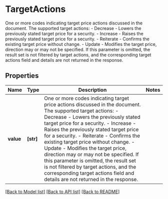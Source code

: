 # TargetActions

One or more codes indicating target price actions discussed in the document.   The supported target actions:   - Decrease - Lowers the previously stated target price for a security.   - Increase - Raises the previously stated target price for a security.   - Reiterate - Confirms the existing target price without change.   - Update - Modifies the target price, direction may or may not be specified.     If this parameter is omitted, the result set is not filtered by target actions, and the corresponding target actions field and details are not returned in the response.    

## Properties
Name | Type | Description | Notes
------------ | ------------- | ------------- | -------------
**value** | **[str]** | One or more codes indicating target price actions discussed in the document.   The supported target actions:   - Decrease - Lowers the previously stated target price for a security.   - Increase - Raises the previously stated target price for a security.   - Reiterate - Confirms the existing target price without change.   - Update - Modifies the target price, direction may or may not be specified.     If this parameter is omitted, the result set is not filtered by target actions, and the corresponding target actions field and details are not returned in the response.     | 

[[Back to Model list]](../README.md#documentation-for-models) [[Back to API list]](../README.md#documentation-for-api-endpoints) [[Back to README]](../README.md)


